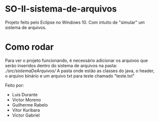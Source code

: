 # SO-II-sistema-de-arquivos

Projeto feito pelo Eclipse no Windows 10. Com intuito de "simular" um sistema de arquivos.

# Como rodar
Para ver o projeto funcionando, é necessário adicionar os arquivos que serão inseridos dentro do sistema de arquivos na pasta:
*./src/sistemaDeArquivos/*
A pasta onde estão as classes do java, o header, o arquivo binário e um arquivo txt para teste chamado "teste.txt"

Feito por:
- Luis Durante
- Victor Moreno
- Guilherme Rabelo
- Vitor Kuribara
- Victor Gabriel
